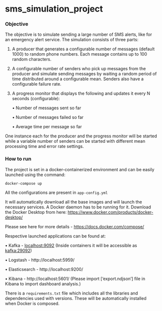 # sms_simulation_project

### Objective

The objective is to simulate sending a large number of SMS alerts, like for an emergency alert service.
The simulation consists of three parts:
  1. A producer that generates a configurable number of messages (default 1000) to random phone
  numbers. Each message contains up to 100 random characters.
  2. A configurable number of senders who pick up messages from the producer and simulate
  sending messages by waiting a random period of time distributed around a configurable mean.
  Senders also have a configurable failure rate.
  3. A progress monitor that displays the following and updates it every N seconds (configurable):
     
      •	Number of messages sent so far
     
      •	Number of messages failed so far
     
      •	Average time per message so far
     
One instance each for the producer and the progress monitor will be started while a variable number of
senders can be started with different mean processing time and error rate settings.

### How to run

The project is set in a docker-containerized environment and can be easily launched using the command:

`docker-compose up` 

All the configurations are present in `app-config.yml`

It will automatically download all the base images and will launch the necessary services. A Docker daemon has to be running for it. 
Download the Docker Desktop from here:
https://www.docker.com/products/docker-desktop/

Please see here for more details - https://docs.docker.com/compose/ 

Respective launched applications can be found at:

•	Kafka - <localhost:9092> (Inside containers it will be accessible as <kafka:29092>)

•	Logstash - http://localhost:5959/ 

•	Elasticsearch - http://localhost:9200/ 

•	Kibana - http://localhost:5601/ (Please import [‘export.ndjson’] file in Kibana to import dashboard analysis.)

There is a `requirements.txt` file which includes all the libraries and dependencies used with versions. These will be automatically installed when Docker is composed.
